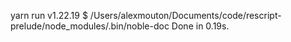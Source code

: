 yarn run v1.22.19
$ /Users/alexmouton/Documents/code/rescript-prelude/node_modules/.bin/noble-doc
Done in 0.19s.
